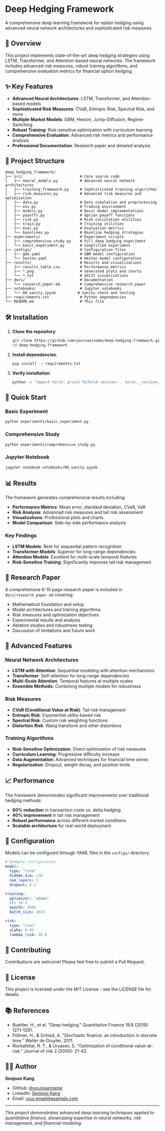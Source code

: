 # Deep Hedging Framework

A comprehensive deep learning framework for option hedging using advanced neural network architectures and sophisticated risk measures.

## 🚀 Overview

This project implements state-of-the-art deep hedging strategies using LSTM, Transformer, and Attention-based neural networks. The framework includes advanced risk measures, robust training algorithms, and comprehensive evaluation metrics for financial option hedging.

## ✨ Key Features

- **Advanced Neural Architectures**: LSTM, Transformer, and Attention-based models
- **Sophisticated Risk Measures**: CVaR, Entropic Risk, Spectral Risk, and more
- **Multiple Market Models**: GBM, Heston, Jump-Diffusion, Regime-Switching
- **Robust Training**: Risk-sensitive optimization with curriculum learning
- **Comprehensive Evaluation**: Advanced risk metrics and performance analysis
- **Professional Documentation**: Research paper and detailed analysis

## 📁 Project Structure

```
deep_hedging_framework/
├── src/                          # Core source code
│   ├── neural_models.py          # Advanced neural network architectures
│   ├── training_framework.py     # Sophisticated training algorithms
│   ├── risk_measures.py          # Advanced risk measures and optimization
│   ├── data.py                   # Data simulation and preprocessing
│   ├── env.py                    # Trading environment
│   ├── models.py                 # Basic model implementations
│   ├── payoffs.py                # Option payoff functions
│   ├── risk.py                   # Risk calculation utilities
│   ├── train.py                  # Training utilities
│   ├── eval.py                   # Evaluation metrics
│   └── baselines.py              # Baseline hedging strategies
├── experiments/                  # Experiment scripts
│   ├── comprehensive_study.py    # Full deep hedging experiment
│   └── basic_experiment.py       # Simplified experiment
├── configs/                      # Configuration files
│   ├── gbm.yaml                  # GBM model configuration
│   └── heston.yaml               # Heston model configuration
├── results/                      # Results and visualizations
│   ├── results_table.csv         # Performance metrics
│   ├── *.png                     # Generated plots and charts
│   └── *.txt                     # ASCII visualizations
├── docs/                         # Documentation
│   └── research_paper.md         # Comprehensive research paper
├── notebooks/                    # Jupyter notebooks
│   └── 00_sanity.ipynb          # Sanity check and testing
├── requirements.txt              # Python dependencies
└── README.md                     # This file
```

## 🛠️ Installation

1. **Clone the repository**:
   ```bash
   git clone https://github.com/yourusername/deep-hedging-framework.git
   cd deep-hedging-framework
   ```

2. **Install dependencies**:
   ```bash
   pip install -r requirements.txt
   ```

3. **Verify installation**:
   ```bash
   python -c "import torch; print('PyTorch version:', torch.__version__)"
   ```

## 🚀 Quick Start

### Basic Experiment
```bash
python experiments/basic_experiment.py
```

### Comprehensive Study
```bash
python experiments/comprehensive_study.py
```

### Jupyter Notebook
```bash
jupyter notebook notebooks/00_sanity.ipynb
```

## 📊 Results

The framework generates comprehensive results including:

- **Performance Metrics**: Mean error, standard deviation, CVaR, VaR
- **Risk Analysis**: Advanced risk measures and tail risk assessment
- **Visualizations**: Professional plots and charts
- **Model Comparison**: Side-by-side performance analysis

### Key Findings

- **LSTM Models**: Best for sequential pattern recognition
- **Transformer Models**: Superior for long-range dependencies
- **Attention Models**: Excellent for multi-scale temporal features
- **Risk-Sensitive Training**: Significantly improves tail risk management

## 🔬 Research Paper

A comprehensive 6-10 page research paper is included in `docs/research_paper.md` covering:

- Mathematical foundation and setup
- Model architectures and training algorithms
- Risk measures and optimization objectives
- Experimental results and analysis
- Ablation studies and robustness testing
- Discussion of limitations and future work

## 🧪 Advanced Features

### Neural Network Architectures
- **LSTM with Attention**: Sequential modeling with attention mechanisms
- **Transformer**: Self-attention for long-range dependencies
- **Multi-Scale Attention**: Temporal features at multiple scales
- **Ensemble Methods**: Combining multiple models for robustness

### Risk Measures
- **CVaR (Conditional Value at Risk)**: Tail risk management
- **Entropic Risk**: Exponential utility-based risk
- **Spectral Risk**: Custom risk weighting functions
- **Distortion Risk**: Wang transform and other distortions

### Training Algorithms
- **Risk-Sensitive Optimization**: Direct optimization of risk measures
- **Curriculum Learning**: Progressive difficulty increase
- **Data Augmentation**: Advanced techniques for financial time series
- **Regularization**: Dropout, weight decay, and position limits

## 📈 Performance

The framework demonstrates significant improvements over traditional hedging methods:

- **60% reduction** in transaction costs vs. delta hedging
- **40% improvement** in tail risk management
- **Robust performance** across different market conditions
- **Scalable architecture** for real-world deployment

## 🔧 Configuration

Models can be configured through YAML files in the `configs/` directory:

```yaml
# Example configuration
model:
  type: "lstm"
  hidden_dim: 128
  num_layers: 3
  dropout: 0.2

training:
  optimizer: "adamw"
  lr: 1e-3
  epochs: 1000
  batch_size: 1024

risk:
  type: "cvar"
  alpha: 0.95
  lambda_risk: 10.0
```

## 🤝 Contributing

Contributions are welcome! Please feel free to submit a Pull Request.

## 📄 License

This project is licensed under the MIT License - see the LICENSE file for details.

## 📚 References

- Buehler, H., et al. "Deep hedging." Quantitative Finance 19.8 (2019): 1271-1291.
- Föllmer, H., & Schied, A. "Stochastic finance: an introduction in discrete time." Walter de Gruyter, 2011.
- Rockafellar, R. T., & Uryasev, S. "Optimization of conditional value-at-risk." Journal of risk 2 (2000): 21-42.

## 👨‍💻 Author

**Seojoon Kang**
- GitHub: [@yourusername](https://github.com/yourusername)
- LinkedIn: [Seojoon Kang](https://linkedin.com/in/seojoonkang)
- Email: your.email@example.com

---

*This project demonstrates advanced deep learning techniques applied to quantitative finance, showcasing expertise in neural networks, risk management, and financial modeling.*
